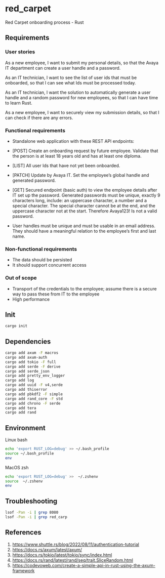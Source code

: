 # red_carpet

Red Carpet onboarding process - Rust

## Requirements

### User stories

As a new employee, I want to submit my personal details, so that the Avaya IT department can create a user handle and a password.

As an IT technician, I want to see the list of user ids that must be onboarded, so that I can see what Ids must be processed today.

As an IT technician, I want the solution to automatically generate a user handle and a random password for new employees, so that I can have time to learn Rust.

As a new employee, I want to securely view my submission details, so that I can check if there are any errors.

### Functional requirements

- Standalone web application with these REST API endpoints:

- [POST] Create an onboarding request by future employee. Validate that the person is at least 18 years old and has at least one diploma.

- [LIST] All user Ids that have not yet been onboarded.

- [PATCH] Update by Avaya IT. Set the employee’s global handle and generated password.

- [GET] Secured endpoint (basic auth) to view the employee details after IT set up the password. Generated passwords must be unique, exactly 9 characters long, include: an uppercase character, a number and a special character. The special character cannot be at the end, and the uppercase character not at the start. Therefore Avaya123! Is not a valid password.

- User handles must be unique and must be usable in an email address. They should have a meaningful relation to the employee’s first and last name.

### Non-functional requirements

- The data should be persisted
- It should support concurrent access

### Out of scope

- Transport of the credentials to the employee; assume there is a secure way to pass these from IT to the employee
- High performance

## Init

```sh
cargo init
```

## Dependencies

```sh
cargo add axum -F macros
cargo add axum-auth
cargo add tokio -F full
cargo add serde -F derive
cargo add serde_json
cargo add pretty_env_logger
cargo add log
cargo add uuid -F v4,serde
cargo add thiserror
cargo add pbkdf2 -F simple
cargo add rand_core -F std
cargo add chrono -F serde
cargo add tera
cargo add rand
```

## Environment

Linux bash

```bash
echo 'export RUST_LOG=debug' >> ~/.bash_profile
source ~/.bash_profile
env
```

MacOS zsh

```zsh
echo 'export RUST_LOG=debug' >>  ~/.zshenv
source  ~/.zshenv
env
```

## Troubleshooting

```sh
lsof -Pan -i | grep 8080
lsof -Pan -i | grep red_carp
```

## References

1. <https://www.shuttle.rs/blog/2022/08/11/authentication-tutorial>
2. <https://docs.rs/axum/latest/axum/>
3. <https://docs.rs/tokio/latest/tokio/sync/index.html>
4. <https://docs.rs/rand/latest/rand/seq/trait.SliceRandom.html>
5. <https://codevoweb.com/create-a-simple-api-in-rust-using-the-axum-framework>
